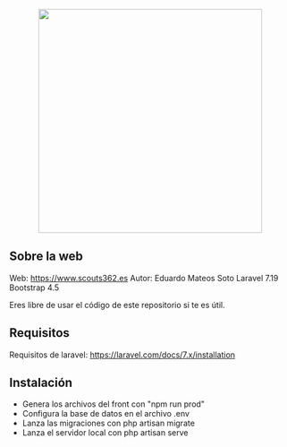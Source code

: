<p align="center"><img src="https://res.cloudinary.com/dtfbvvkyp/image/upload/v1566331377/laravel-logolockup-cmyk-red.svg" width="400"></p>

## Sobre la web

Web: https://www.scouts362.es
Autor: Eduardo Mateos Soto
Laravel 7.19
Bootstrap 4.5

Eres libre de usar el código de este repositorio si te es útil.

## Requisitos

Requisitos de laravel: https://laravel.com/docs/7.x/installation

## Instalación

- Genera los archivos del front con "npm run prod"
- Configura la base de datos en el archivo .env
- Lanza las migraciones con php artisan migrate
- Lanza el servidor local con php artisan serve

